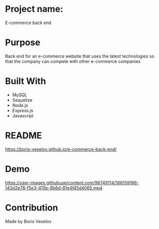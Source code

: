 # Project name: 

E-commerce back end

# Purpose

Back end for an e-commerce website that uses the latest technologies
so that the company can compete with other e-commerce companies

# Built With

* MySQL
* Sequelize
* Node.js
* Express.js
* Javascript

# README

 https://boris-veselov.github.io/e-commerce-back-end/

# Demo


https://user-images.githubusercontent.com/96749114/166159166-143d2e78-f5e3-415b-9b6d-81e4f45d4065.mp4


# Contribution

Made by Boris Veselov
